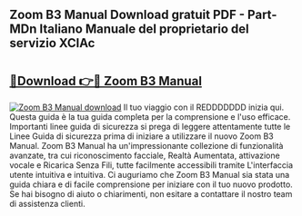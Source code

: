 ## Zoom B3 Manual Download gratuit PDF - Part-MDn Italiano Manuale del proprietario del servizio XClAc

# <h2><a href="http://df9tv3m.blite.top/?on=Zoom+B3+Manual">🔗Download 👉🔴 Zoom B3 Manual</a></h2>

[![Zoom B3 Manual download](https://i.imgur.com/lujVjoI.png)](http://df9tv3m.blite.top/?on=Zoom+B3+Manual)
Il tuo viaggio con il REDDDDDDD inizia qui. Questa guida è la tua guida completa per la comprensione e l'uso efficace. Importanti linee guida di sicurezza si prega di leggere attentamente tutte le Linee Guida di sicurezza prima di iniziare a utilizzare il nuovo Zoom B3 Manual. Zoom B3 Manual ha un'impressionante collezione di funzionalità avanzate, tra cui riconoscimento facciale, Realtà Aumentata, attivazione vocale e Ricarica Senza Fili, tutte facilmente accessibili tramite L'interfaccia utente intuitiva e intuitiva. Ci auguriamo che Zoom B3 Manual sia stata una guida chiara e di facile comprensione per iniziare con il tuo nuovo prodotto. Se hai bisogno di aiuto o chiarimenti, non esitare a contattare il nostro team di assistenza clienti.
